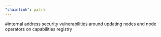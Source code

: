 ```yaml
---
"chainlink": patch
---
```


#internal address security vulnerabilities around updating nodes and node operators on capabilities registry

